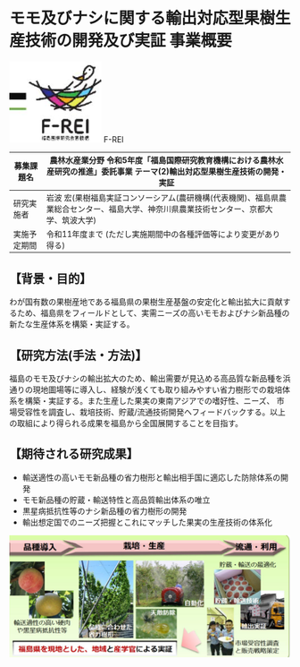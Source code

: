 # モモ及びナシに関する輸出対応型果樹生産技術の開発及び実証 事業概要

![](_page_0_Picture_1.jpeg)
F-REI

| 募集課題名 | 農林水産業分野 令和5年度「福島国際研究教育機構における農林水産研究の推進」委託事業 テーマ(2)輸出対応型果樹生産技術の開発・実証 |
|--------------|------------------------------------------------------------------------------------------------------------------------------------------|
| 研究実施者 | 岩波 宏(果樹福島実証コンソーシアム(農研機構(代表機関)、福島県農業総合センター、福島大学、神奈川県農業技術センター、京都大学、筑波大学) |
| 実施予定期間 | 令和11年度まで (ただし実施期間中の各種評価等により変更があり得る) |

## 【背景・目的】

わが国有数の果樹産地である福島県の果樹生産基盤の安定化と輸出拡大に貢献するため、福島県をフィールドとして、実需ニーズの高いモモおよびナシ新品種の新たな生産体系を構築・実証する。

## 【研究方法(手法・方法)】

福島のモモ及びナシの輸出拡大のため、輸出需要が見込める高品質な新品種を浜通りの現地圖場等に導入し、経験が浅くても取り組みやすい省力樹形での栽培体系を構築・実証する。また生産した果実の東南アジアでの嗜好性、ニーズ、 市場受容性を調査し、栽培技術、貯蔵/流通技術開発ヘフィードバックする。以上の取組により得られる成果を福島から全国展開することを目指す。

## 【期待される研究成果】

- 輸送適性の高いモモ新品種の省力樹形と輸出相手国に適応した防除体系の開発
- モモ新品種の貯蔵・輸送特性と高品質輸出体系の唯立
- 黒星病抵抗性等のナシ新品種の省力樹形の開発
- 輸出想定国でのニーズ把握とこれにマッチした果実の生産技術の体系化

![](_page_0_Picture_14.jpeg)

